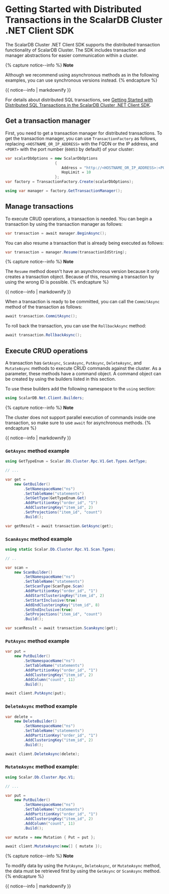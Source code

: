# Getting Started with Distributed Transactions in the ScalarDB Cluster .NET Client SDK

The ScalarDB Cluster .NET Client SDK supports the distributed transaction functionality of ScalarDB Cluster. The SDK includes transaction and manager abstractions for easier communication within a cluster.

{% capture notice--info %}
**Note**

Although we recommend using asynchronous methods as in the following examples, you can use synchronous versions instead.
{% endcapture %}

<div class="notice--info">{{ notice--info | markdownify }}</div>

For details about distributed SQL transactions, see [Getting Started with Distributed SQL Transactions in the ScalarDB Cluster .NET Client SDK](getting-started-with-distributed-sql-transactions.md).

## Get a transaction manager

First, you need to get a transaction manager for distributed transactions. To get the transaction manager, you can use `TransactionFactory` as follows, replacing `<HOSTNAME_OR_IP_ADDRESS>` with the FQDN or the IP address, and `<PORT>` with the port number (`60053` by default) of your cluster:

```c#
var scalarDbOptions = new ScalarDbOptions
                      {
                         Address = "http://<HOSTNAME_OR_IP_ADDRESS>:<PORT>",
                         HopLimit = 10
                      };
var factory = TransactionFactory.Create(scalarDbOptions);

using var manager = factory.GetTransactionManager();
```

## Manage transactions

To execute CRUD operations, a transaction is needed. You can begin a transaction by using the transaction manager as follows:

```c#
var transaction = await manager.BeginAsync();
```

You can also resume a transaction that is already being executed as follows:

```c#
var transaction = manager.Resume(transactionIdString);
```

{% capture notice--info %}
**Note**

The `Resume` method doesn't have an asynchronous version because it only creates a transaction object. Because of this, resuming a transaction by using the wrong ID is possible.
{% endcapture %}

<div class="notice--info">{{ notice--info | markdownify }}</div>

When a transaction is ready to be committed, you can call the `CommitAsync` method of the transaction as follows:

```c#
await transaction.CommitAsync();
```

To roll back the transaction, you can use the `RollbackAsync` method:

```c#
await transaction.RollbackAsync();
```

## Execute CRUD operations

A transaction has `GetAsync`, `ScanAsync`, `PutAsync`, `DeleteAsync`, and `MutateAsync` methods to execute CRUD commands against the cluster. As a parameter, these methods have a command object. A command object can be created by using the builders listed in this section.

To use these builders add the following namespace to the `using` section:

```c#
using ScalarDB.Net.Client.Builders;
```

{% capture notice--info %}
**Note**

The cluster does not support parallel execution of commands inside one transaction, so make sure to use `await` for asynchronous methods.
{% endcapture %}

<div class="notice--info">{{ notice--info | markdownify }}</div>

### `GetAsync` method example

```c#
using GetTypeEnum = Scalar.Db.Cluster.Rpc.V1.Get.Types.GetType;

// ...

var get =
    new GetBuilder()
        .SetNamespaceName("ns")
        .SetTableName("statements")
        .SetGetType(GetTypeEnum.Get)
        .AddPartitionKey("order_id", "1")
        .AddClusteringKey("item_id", 2)
        .SetProjections("item_id", "count")
        .Build();

var getResult = await transaction.GetAsync(get);
```

### `ScanAsync` method example

```c#
using static Scalar.Db.Cluster.Rpc.V1.Scan.Types;

// ..

var scan =
    new ScanBuilder()
        .SetNamespaceName("ns")
        .SetTableName("statements")
        .SetScanType(ScanType.Scan)
        .AddPartitionKey("order_id", "1")
        .AddStartClusteringKey("item_id", 2)
        .SetStartInclusive(true)
        .AddEndClusteringKey("item_id", 8)
        .SetEndInclusive(true)
        .SetProjections("item_id", "count")
        .Build();

var scanResult = await transaction.ScanAsync(get);
```

### `PutAsync` method example

```c#
var put =
    new PutBuilder()
        .SetNamespaceName("ns")
        .SetTableName("statements")
        .AddPartitionKey("order_id", "1")
        .AddClusteringKey("item_id", 2)
        .AddColumn("count", 11)
        .Build();

await client.PutAsync(put);
```

### `DeleteAsync` method example

```c#
var delete =
    new DeleteBuilder()
        .SetNamespaceName("ns")
        .SetTableName("statements")
        .AddPartitionKey("order_id", "1")
        .AddClusteringKey("item_id", 2)
        .Build();

await client.DeleteAsync(delete);
```

### `MutateAsync` method example:

```c#
using Scalar.Db.Cluster.Rpc.V1;

// ...

var put =
    new PutBuilder()
        .SetNamespaceName("ns")
        .SetTableName("statements")
        .AddPartitionKey("order_id", "1")
        .AddClusteringKey("item_id", 2)
        .AddColumn("count", 11)
        .Build();

var mutate = new Mutation { Put = put };

await client.MutateAsync(new[] { mutate });
```

{% capture notice--info %}
**Note**

To modify data by using the `PutAsync`, `DeleteAsync`, or `MutateAsync` method, the data must be retrieved first by using the `GetAsync` or `ScanAsync` method.
{% endcapture %}

<div class="notice--info">{{ notice--info | markdownify }}</div>
